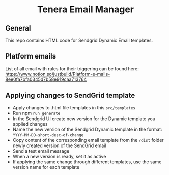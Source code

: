 <div align="center">

# Tenera Email Manager

</div>

## General

This repo contains HTML code for Sendgrid Dynamic Email templates.

## Platform emails

List of all email with rules for their triggering can be found here: https://www.notion.so/justbuild/Platform-e-mails-8ee0fa7bfa0345d7b58e919caa713764

## Applying changes to SendGrid template

- Apply changes to .html file templates in this `src/templates`
- Run npm `run generate`
- In the Sendgrid UI create new version for the Dynamic template you applied changes
- Name the new version of the Sendgrid Dynamic template in the format: `YYYY-MM-DD-short-desc-of-change`
- Copy content of the corresponding email template from the `/dist` folder newly created version of the SendGrid email
- Send a test email message
- When a new version is ready, set it as active
- If applying the same change through different templates, use the same version name for each template

